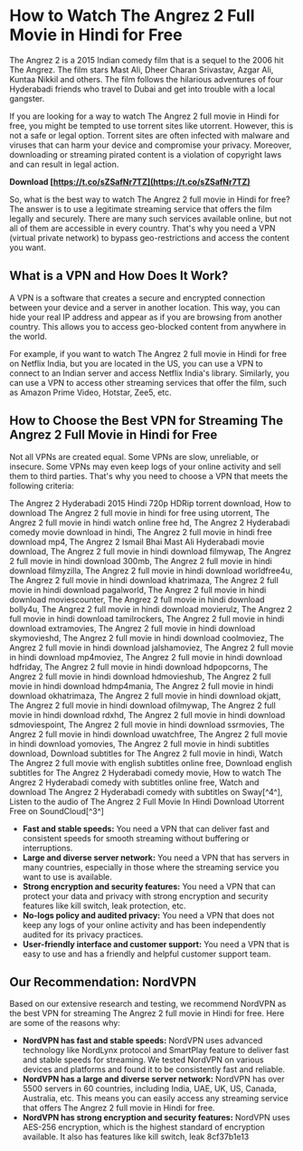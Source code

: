 # How to Watch The Angrez 2 Full Movie in Hindi for Free
 
The Angrez 2 is a 2015 Indian comedy film that is a sequel to the 2006 hit The Angrez. The film stars Mast Ali, Dheer Charan Srivastav, Azgar Ali, Kuntaa Nikkil and others. The film follows the hilarious adventures of four Hyderabadi friends who travel to Dubai and get into trouble with a local gangster.
 
If you are looking for a way to watch The Angrez 2 full movie in Hindi for free, you might be tempted to use torrent sites like utorrent. However, this is not a safe or legal option. Torrent sites are often infected with malware and viruses that can harm your device and compromise your privacy. Moreover, downloading or streaming pirated content is a violation of copyright laws and can result in legal action.
 
**Download  [https://t.co/sZSafNr7TZ](https://t.co/sZSafNr7TZ)**


 
So, what is the best way to watch The Angrez 2 full movie in Hindi for free? The answer is to use a legitimate streaming service that offers the film legally and securely. There are many such services available online, but not all of them are accessible in every country. That's why you need a VPN (virtual private network) to bypass geo-restrictions and access the content you want.
 
## What is a VPN and How Does It Work?
 
A VPN is a software that creates a secure and encrypted connection between your device and a server in another location. This way, you can hide your real IP address and appear as if you are browsing from another country. This allows you to access geo-blocked content from anywhere in the world.
 
For example, if you want to watch The Angrez 2 full movie in Hindi for free on Netflix India, but you are located in the US, you can use a VPN to connect to an Indian server and access Netflix India's library. Similarly, you can use a VPN to access other streaming services that offer the film, such as Amazon Prime Video, Hotstar, Zee5, etc.
 
## How to Choose the Best VPN for Streaming The Angrez 2 Full Movie in Hindi for Free
 
Not all VPNs are created equal. Some VPNs are slow, unreliable, or insecure. Some VPNs may even keep logs of your online activity and sell them to third parties. That's why you need to choose a VPN that meets the following criteria:
 
The Angrez 2 Hyderabadi 2015 Hindi 720p HDRip torrent download,  How to download The Angrez 2 full movie in hindi for free using utorrent,  The Angrez 2 full movie in hindi watch online free hd,  The Angrez 2 Hyderabadi comedy movie download in hindi,  The Angrez 2 full movie in hindi free download mp4,  The Angrez 2 Ismail Bhai Mast Ali Hyderabadi movie download,  The Angrez 2 full movie in hindi download filmywap,  The Angrez 2 full movie in hindi download 300mb,  The Angrez 2 full movie in hindi download filmyzilla,  The Angrez 2 full movie in hindi download worldfree4u,  The Angrez 2 full movie in hindi download khatrimaza,  The Angrez 2 full movie in hindi download pagalworld,  The Angrez 2 full movie in hindi download moviescounter,  The Angrez 2 full movie in hindi download bolly4u,  The Angrez 2 full movie in hindi download movierulz,  The Angrez 2 full movie in hindi download tamilrockers,  The Angrez 2 full movie in hindi download extramovies,  The Angrez 2 full movie in hindi download skymovieshd,  The Angrez 2 full movie in hindi download coolmoviez,  The Angrez 2 full movie in hindi download jalshamoviez,  The Angrez 2 full movie in hindi download mp4moviez,  The Angrez 2 full movie in hindi download hdfriday,  The Angrez 2 full movie in hindi download hdpopcorns,  The Angrez 2 full movie in hindi download hdmovieshub,  The Angrez 2 full movie in hindi download hdmp4mania,  The Angrez 2 full movie in hindi download okhatrimaza,  The Angrez 2 full movie in hindi download okjatt,  The Angrez 2 full movie in hindi download ofilmywap,  The Angrez 2 full movie in hindi download rdxhd,  The Angrez 2 full movie in hindi download sdmoviespoint,  The Angrez 2 full movie in hindi download ssrmovies,  The Angrez 2 full movie in hindi download uwatchfree,  The Angrez 2 full movie in hindi download yomovies,  The Angrez 2 full movie in hindi subtitles download,  Download subtitles for The Angrez 2 full movie in hindi,  Watch The Angrez 2 full movie with english subtitles online free,  Download english subtitles for The Angrez 2 Hyderabadi comedy movie,  How to watch The Angrez 2 Hyderabadi comedy with subtitles online free,  Watch and download The Angrez 2 Hyderabadi comedy with subtitles on Sway[^4^],  Listen to the audio of The Angrez 2 Full Movie In Hindi Download Utorrent Free on SoundCloud[^3^]
 
- **Fast and stable speeds:** You need a VPN that can deliver fast and consistent speeds for smooth streaming without buffering or interruptions.
- **Large and diverse server network:** You need a VPN that has servers in many countries, especially in those where the streaming service you want to use is available.
- **Strong encryption and security features:** You need a VPN that can protect your data and privacy with strong encryption and security features like kill switch, leak protection, etc.
- **No-logs policy and audited privacy:** You need a VPN that does not keep any logs of your online activity and has been independently audited for its privacy practices.
- **User-friendly interface and customer support:** You need a VPN that is easy to use and has a friendly and helpful customer support team.

## Our Recommendation: NordVPN
 
Based on our extensive research and testing, we recommend NordVPN as the best VPN for streaming The Angrez 2 full movie in Hindi for free. Here are some of the reasons why:

- **NordVPN has fast and stable speeds:** NordVPN uses advanced technology like NordLynx protocol and SmartPlay feature to deliver fast and stable speeds for streaming. We tested NordVPN on various devices and platforms and found it to be consistently fast and reliable.
- **NordVPN has a large and diverse server network:** NordVPN has over 5500 servers in 60 countries, including India, UAE, UK, US, Canada, Australia, etc. This means you can easily access any streaming service that offers The Angrez 2 full movie in Hindi for free.
- **NordVPN has strong encryption and security features:** NordVPN uses AES-256 encryption, which is the highest standard of encryption available. It also has features like kill switch, leak 8cf37b1e13


